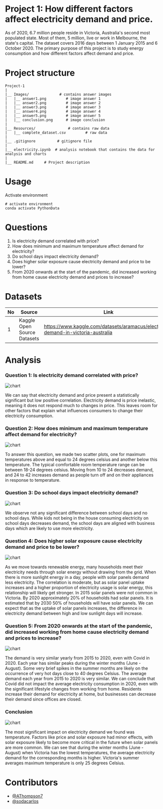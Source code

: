 # Project 1: How different factors affect electricity demand and price.

As of 2020, 6.7 million people reside in Victoria, Australia's second most populated state. Most of them, 5 million, live or work in Melbourne, the state's capital. The dataset covers 2016 days between 1 January 2015 and 6 October 2020. The primary purpose of this project is to study energy consumption and how different factors affect demand and price.

# Project structure
```
Project-1
|
|__ Images/              # contains answer images
|   |__ answer1.png         # image answer 1
|   |__ answer2.png         # image answer 2
|   |__ answer3.png         # image answer 3
|   |__ answer4.png         # image answer 4
|   |__ answer5.png         # image answer 5
|   |__ conclusion.png      # image conclusion
|
|__ Resources/               # contains raw data
|   |__ complete_dataset.csv         # raw data
|
|__ .gitignore          # gitignore file
|
|__ electricity.ipynb  # analysis notebook that contains the data for analysis and charts 
|
|__ README.md     # Project description

```
# Usage

Activate environment 
```
# activate environment
conda activate PythonData
```

# Questions 

1. Is electricity demand correlated with price?
2. How does minimum and maximum temperature affect demand for electricity?
3. Do school days impact electricity demand? 
4. Does higher solar exposure cause electricity demand and price to be lower?
5. From 2020 onwards at the start of the pandemic, did increased working from home cause electricity demand and prices to increase?

# Datasets 

|No|Source|Link|
|-|-|-|
|1|Kaggle Open Source Datasets|https://www.kaggle.com/datasets/aramacus/electricity-demand-in-victoria-australia|

# Analysis

### Question 1: Is electricity demand correlated with price? 

![chart](Images/answer1.png)

We can say that electricity demand and price present a statistically significant but low positive correlation. Electricity demand is price inelastic, meaning it does not respond much to changes in price.
This leaves room for other factors that explain what influences consumers to change their electricity consumption.

### Question 2: How does minimum and maximum temperature affect demand for electricity? 

![chart](Images/answer2.png)

To answer this question, we made two scatter plots, one for maximum temperatures above and equal to 24 degrees celsius and another below this temperature. The typical comfortable room temperature range can be between 18-24 degrees celsius. 
Moving from 10 to 24 decreases demand, and 24 to 42 increases demand as people turn off and on their appliances in response to temperature.

### Question 3: Do school days impact electricity demand? 

![chart](Images/answer3.png)

We observe not any significant difference between school days and no school days. While kids not being in the house consuming electricity on school days decreases demand, the school days are aligned with business days which are likely to use more electricity.

### Question 4: Does higher solar exposure cause electricity demand and price to be lower? 

![chart](Images/answer4.png)

As we move towards renewable energy, many households meet their electricity needs through solar energy without drawing from the grid. When there is more sunlight energy in a day, people with solar panels demand less electricity.
The correlation is moderate, but as solar panel uptake increases and a higher proportion of electricity usage is solar energy, this relationship will likely get stronger.
In 2015 solar panels were not common in Victoria. By 2020 approximately 20% of households had solar panels. It is estimated that by 2030 50% of households will have solar panels. 
We can expect that as the uptake of solar panels increases, the difference in electricity demand between high and low sunlight days will increase.

### Question 5: From 2020 onwards at the start of the pandemic, did increased working from home cause electricity demand and prices to increase? 

![chart](Images/answer5.png)

The demand is very similar yearly from 2015 to 2020, even with Covid in 2020. Each year has similar peaks during the winter months (June - August). Some very brief spikes in the summer months are likely on the occurrence of very hot days close to 40 degrees Celsius. The average demand each year from 2015 to 2020 is very similar. 
We can conclude that Covid did not impact the average electricity consumption in 2020, even with the significant lifestyle changes from working from home. Residents increase their demand for electricity at home, but businesses can decrease their demand since offices are closed.

### Conclusion

![chart](Images/conclusion.png)

The most significant impact on electricity demand we found was temperature. Factors like price and solar exposure had minor effects, with solar exposure likely to become more critical in the future when solar panels are more common. 
We can see that during the winter months (June - August) when Victoria has the lowest temperatures, the average electricity demand for the corresponding months is higher. Victoria's summer averages maximum temperature is only 25 degrees Celsius.

# Contributors
- [@AThompson7](https://github.com/AThompson7)
- [@sodacarlos](https://github.com/sodacarlos)
